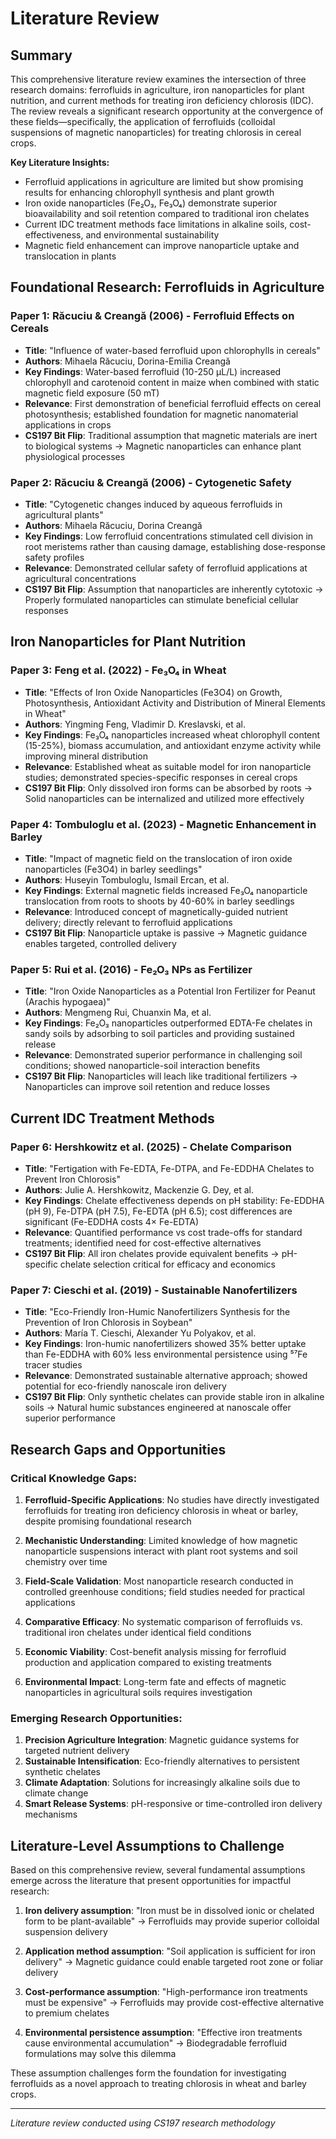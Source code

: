 # Literature Review

## Summary

This comprehensive literature review examines the intersection of three research domains: ferrofluids in agriculture, iron nanoparticles for plant nutrition, and current methods for treating iron deficiency chlorosis (IDC). The review reveals a significant research opportunity at the convergence of these fields—specifically, the application of ferrofluids (colloidal suspensions of magnetic nanoparticles) for treating chlorosis in cereal crops.

**Key Literature Insights:**
- Ferrofluid applications in agriculture are limited but show promising results for enhancing chlorophyll synthesis and plant growth
- Iron oxide nanoparticles (Fe₂O₃, Fe₃O₄) demonstrate superior bioavailability and soil retention compared to traditional iron chelates
- Current IDC treatment methods face limitations in alkaline soils, cost-effectiveness, and environmental sustainability
- Magnetic field enhancement can improve nanoparticle uptake and translocation in plants

## Foundational Research: Ferrofluids in Agriculture

### Paper 1: Răcuciu & Creangă (2006) - Ferrofluid Effects on Cereals
- **Title**: "Influence of water-based ferrofluid upon chlorophylls in cereals"
- **Authors**: Mihaela Răcuciu, Dorina-Emilia Creangă
- **Key Findings**: Water-based ferrofluid (10-250 μL/L) increased chlorophyll and carotenoid content in maize when combined with static magnetic field exposure (50 mT)
- **Relevance**: First demonstration of beneficial ferrofluid effects on cereal photosynthesis; established foundation for magnetic nanomaterial applications in crops
- **CS197 Bit Flip**: Traditional assumption that magnetic materials are inert to biological systems → Magnetic nanoparticles can enhance plant physiological processes

### Paper 2: Răcuciu & Creangă (2006) - Cytogenetic Safety
- **Title**: "Cytogenetic changes induced by aqueous ferrofluids in agricultural plants"
- **Authors**: Mihaela Răcuciu, Dorina Creangă
- **Key Findings**: Low ferrofluid concentrations stimulated cell division in root meristems rather than causing damage, establishing dose-response safety profiles
- **Relevance**: Demonstrated cellular safety of ferrofluid applications at agricultural concentrations
- **CS197 Bit Flip**: Assumption that nanoparticles are inherently cytotoxic → Properly formulated nanoparticles can stimulate beneficial cellular responses

## Iron Nanoparticles for Plant Nutrition

### Paper 3: Feng et al. (2022) - Fe₃O₄ in Wheat
- **Title**: "Effects of Iron Oxide Nanoparticles (Fe3O4) on Growth, Photosynthesis, Antioxidant Activity and Distribution of Mineral Elements in Wheat"
- **Authors**: Yingming Feng, Vladimir D. Kreslavski, et al.
- **Key Findings**: Fe₃O₄ nanoparticles increased wheat chlorophyll content (15-25%), biomass accumulation, and antioxidant enzyme activity while improving mineral distribution
- **Relevance**: Established wheat as suitable model for iron nanoparticle studies; demonstrated species-specific responses in cereal crops
- **CS197 Bit Flip**: Only dissolved iron forms can be absorbed by roots → Solid nanoparticles can be internalized and utilized more effectively

### Paper 4: Tombuloglu et al. (2023) - Magnetic Enhancement in Barley
- **Title**: "Impact of magnetic field on the translocation of iron oxide nanoparticles (Fe3O4) in barley seedlings"
- **Authors**: Huseyin Tombuloglu, Ismail Ercan, et al.
- **Key Findings**: External magnetic fields increased Fe₃O₄ nanoparticle translocation from roots to shoots by 40-60% in barley seedlings
- **Relevance**: Introduced concept of magnetically-guided nutrient delivery; directly relevant to ferrofluid applications
- **CS197 Bit Flip**: Nanoparticle uptake is passive → Magnetic guidance enables targeted, controlled delivery

### Paper 5: Rui et al. (2016) - Fe₂O₃ NPs as Fertilizer
- **Title**: "Iron Oxide Nanoparticles as a Potential Iron Fertilizer for Peanut (Arachis hypogaea)"
- **Authors**: Mengmeng Rui, Chuanxin Ma, et al.
- **Key Findings**: Fe₂O₃ nanoparticles outperformed EDTA-Fe chelates in sandy soils by adsorbing to soil particles and providing sustained release
- **Relevance**: Demonstrated superior performance in challenging soil conditions; showed nanoparticle-soil interaction benefits
- **CS197 Bit Flip**: Nanoparticles will leach like traditional fertilizers → Nanoparticles can improve soil retention and reduce losses

## Current IDC Treatment Methods

### Paper 6: Hershkowitz et al. (2025) - Chelate Comparison
- **Title**: "Fertigation with Fe-EDTA, Fe-DTPA, and Fe-EDDHA Chelates to Prevent Iron Chlorosis"
- **Authors**: Julie A. Hershkowitz, Mackenzie G. Dey, et al.
- **Key Findings**: Chelate effectiveness depends on pH stability: Fe-EDDHA (pH 9), Fe-DTPA (pH 7.5), Fe-EDTA (pH 6.5); cost differences are significant (Fe-EDDHA costs 4× Fe-EDTA)
- **Relevance**: Quantified performance vs cost trade-offs for standard treatments; identified need for cost-effective alternatives
- **CS197 Bit Flip**: All iron chelates provide equivalent benefits → pH-specific chelate selection critical for efficacy and economics

### Paper 7: Cieschi et al. (2019) - Sustainable Nanofertilizers
- **Title**: "Eco-Friendly Iron-Humic Nanofertilizers Synthesis for the Prevention of Iron Chlorosis in Soybean"
- **Authors**: María T. Cieschi, Alexander Yu Polyakov, et al.
- **Key Findings**: Iron-humic nanofertilizers showed 35% better uptake than Fe-EDDHA with 60% less environmental persistence using ⁵⁷Fe tracer studies
- **Relevance**: Demonstrated sustainable alternative approach; showed potential for eco-friendly nanoscale iron delivery
- **CS197 Bit Flip**: Only synthetic chelates can provide stable iron in alkaline soils → Natural humic substances engineered at nanoscale offer superior performance

## Research Gaps and Opportunities

### Critical Knowledge Gaps:

1. **Ferrofluid-Specific Applications**: No studies have directly investigated ferrofluids for treating iron deficiency chlorosis in wheat or barley, despite promising foundational research

2. **Mechanistic Understanding**: Limited knowledge of how magnetic nanoparticle suspensions interact with plant root systems and soil chemistry over time

3. **Field-Scale Validation**: Most nanoparticle research conducted in controlled greenhouse conditions; field studies needed for practical applications

4. **Comparative Efficacy**: No systematic comparison of ferrofluids vs. traditional iron chelates under identical field conditions

5. **Economic Viability**: Cost-benefit analysis missing for ferrofluid production and application compared to existing treatments

6. **Environmental Impact**: Long-term fate and effects of magnetic nanoparticles in agricultural soils requires investigation

### Emerging Research Opportunities:

1. **Precision Agriculture Integration**: Magnetic guidance systems for targeted nutrient delivery
2. **Sustainable Intensification**: Eco-friendly alternatives to persistent synthetic chelates
3. **Climate Adaptation**: Solutions for increasingly alkaline soils due to climate change
4. **Smart Release Systems**: pH-responsive or time-controlled iron delivery mechanisms

## Literature-Level Assumptions to Challenge

Based on this comprehensive review, several fundamental assumptions emerge across the literature that present opportunities for impactful research:

1. **Iron delivery assumption**: "Iron must be in dissolved ionic or chelated form to be plant-available" → Ferrofluids may provide superior colloidal suspension delivery

2. **Application method assumption**: "Soil application is sufficient for iron delivery" → Magnetic guidance could enable targeted root zone or foliar delivery

3. **Cost-performance assumption**: "High-performance iron treatments must be expensive" → Ferrofluids may provide cost-effective alternative to premium chelates

4. **Environmental persistence assumption**: "Effective iron treatments cause environmental accumulation" → Biodegradable ferrofluid formulations may solve this dilemma

These assumption challenges form the foundation for investigating ferrofluids as a novel approach to treating chlorosis in wheat and barley crops.

---
*Literature review conducted using CS197 research methodology*
